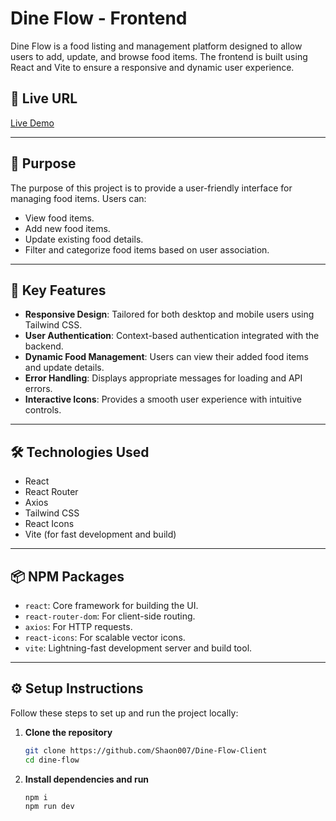# Dine Flow - Frontend

Dine Flow is a food listing and management platform designed to allow users to add, update, and browse food items. The frontend is built using React and Vite to ensure a responsive and dynamic user experience.

## 🔗 Live URL
[Live Demo](https://dine-flow-2abf7.web.app/)

---

## 🎯 Purpose
The purpose of this project is to provide a user-friendly interface for managing food items. Users can:
- View food items.
- Add new food items.
- Update existing food details.
- Filter and categorize food items based on user association.

---

## 🚀 Key Features
- **Responsive Design**: Tailored for both desktop and mobile users using Tailwind CSS.
- **User Authentication**: Context-based authentication integrated with the backend.
- **Dynamic Food Management**: Users can view their added food items and update details.
- **Error Handling**: Displays appropriate messages for loading and API errors.
- **Interactive Icons**: Provides a smooth user experience with intuitive controls.

---

## 🛠️ Technologies Used
- React
- React Router
- Axios
- Tailwind CSS
- React Icons
- Vite (for fast development and build)

---

## 📦 NPM Packages
- `react`: Core framework for building the UI.
- `react-router-dom`: For client-side routing.
- `axios`: For HTTP requests.
- `react-icons`: For scalable vector icons.
- `vite`: Lightning-fast development server and build tool.

---

## ⚙️ Setup Instructions

Follow these steps to set up and run the project locally:

1. **Clone the repository**
   ```bash
   git clone https://github.com/Shaon007/Dine-Flow-Client
   cd dine-flow
2. **Install dependencies and run**
   ```bash
   npm i
   npm run dev
